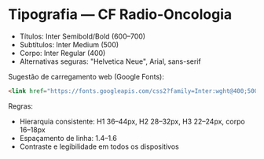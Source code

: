 # Tipografia — CF Radio-Oncologia

- Títulos: Inter Semibold/Bold (600–700)
- Subtítulos: Inter Medium (500)
- Corpo: Inter Regular (400)
- Alternativas seguras: "Helvetica Neue", Arial, sans-serif

Sugestão de carregamento web (Google Fonts):

```html
<link href="https://fonts.googleapis.com/css2?family=Inter:wght@400;500;600;700;800&display=swap" rel="stylesheet">
```

Regras:
- Hierarquia consistente: H1 36–44px, H2 28–32px, H3 22–24px, corpo 16–18px
- Espaçamento de linha: 1.4–1.6
- Contraste e legibilidade em todos os dispositivos